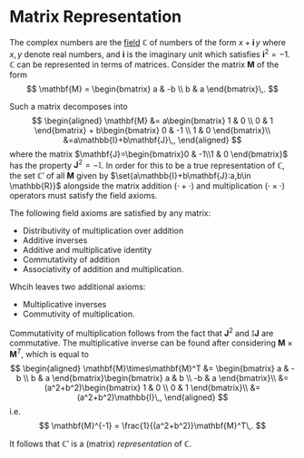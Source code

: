 Matrix Representation
=====================
<!-- TODO: field -->
The complex numbers are the [field](field.md) $\mathbb{C}$ of numbers of the form $x+\mathbf{i}\,y$ where $x,y$ denote real numbers, and $\mathbf{i}$ is the imaginary unit which satisfies $\mathbf{i}^2=-1$. 
$\mathbb{C}$ can be represented in terms of matrices. Consider the matrix $\mathbf{M}$ of the form
$$
\mathbf{M} = \begin{bmatrix}
a & -b \\ 
b & a
\end{bmatrix}\,.
$$

Such a matrix decomposes into
$$
\begin{aligned}
\mathbf{M} &= a\begin{bmatrix}
1 & 0 \\ 
0 & 1
\end{bmatrix} + b\begin{bmatrix}
0 & -1 \\ 
1 & 0
\end{bmatrix}\\
&=a\mathbb{I}+b\mathbf{J}\,,
\end{aligned}
$$
where the matrix $\mathbf{J}=\begin{bmatrix}0 & -1\\1 & 0 \end{bmatrix}$ has the property $\mathbf{J}^2=-\mathbb{I}$. In order for this to be a true representation of $\mathbb{C}$, the set $\mathbb{C}'$ of all $\mathbf{M}$ given by $\set{a\mathbb{I}+b\mathbf{J}:a,b\in \mathbb{R}}$ alongside the matrix addition $(\cdot+\cdot)$ and multiplication $(\cdot\times\cdot)$ operators must satisfy the field axioms. 

The following field axioms are satisfied by any matrix:
* Distributivity of multiplication over addition
* Additive inverses
* Additive and multiplicative identity
* Commutativity of addition
* Associativity of addition and multiplication.

Whcih leaves two additional axioms:
* Multiplicative inverses
* Commutivity of multiplication.

Commutativity of multiplication follows from the fact that $\mathbf{J}^2$ and $\mathbb{I}\mathbf{J}$ are commutative. The multiplicative inverse can be found after considering $\mathbf{M}\times\mathbf{M}^T$, which is equal to 
$$
\begin{aligned}
\mathbf{M}\times\mathbf{M}^T 
&= \begin{bmatrix}
a & -b \\ 
b & a
\end{bmatrix}\begin{bmatrix}
a & b \\ 
-b & a
\end{bmatrix}\\
&=(a^2+b^2)\begin{bmatrix}
1 & 0 \\ 
0 & 1
\end{bmatrix}\\
&=(a^2+b^2)\mathbb{I}\,,
\end{aligned}
$$
i.e. 
$$
\mathbf{M}^{-1} = \frac{1}{(a^2+b^2)}\mathbf{M}^T\,.
$$

It follows that $\mathbb{C}'$ is a (matrix) *representation* of $\mathbb{C}$.